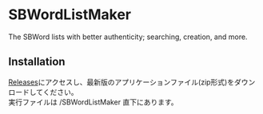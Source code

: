# SBWordListMaker
The SBWord lists with better authenticity; searching, creation, and more.

## Installation
[Releases](https://github.com/lighter-depth/SBWordListMaker/releases)にアクセスし、最新版のアプリケーションファイル(zip形式)をダウンロードしてください。<br>
実行ファイルは /SBWordListMaker 直下にあります。
